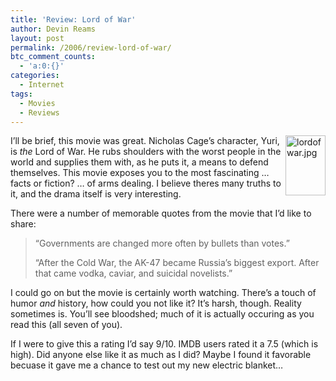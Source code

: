 ```yaml
---
title: 'Review: Lord of War'
author: Devin Reams
layout: post
permalink: /2006/review-lord-of-war/
btc_comment_counts:
  - 'a:0:{}'
categories:
  - Internet
tags:
  - Movies
  - Reviews
---
```

<img width="64" height="96" align="right" id="image52" alt="lordofwar.jpg" src="http://devinreams.com/wp-content/uploads/2006/01/lordofwar.jpg" /> I&#8217;ll be brief, this movie was great. Nicholas Cage&#8217;s character, Yuri, is *the* Lord of War. He rubs shoulders with the worst people in the world and supplies them with, as he puts it, a means to defend themselves. This movie exposes you to the most fascinating &#8230; facts or fiction? &#8230; of arms dealing. I believe theres many truths to it, and the drama itself is very interesting.

There were a number of memorable quotes from the movie that I&#8217;d like to share:

> &#8220;Governments are changed more often by bullets than votes.&#8221;
> 
> &#8220;After the Cold War, the AK-47 became Russia&#8217;s biggest export. After that came vodka, caviar, and suicidal novelists.&#8221;

I could go on but the movie is certainly worth watching. There&#8217;s a touch of humor *and* history, how could you not like it? It&#8217;s harsh, though. Reality sometimes is. You&#8217;ll see bloodshed; much of it is actually occuring as you read this (all seven of you).

If I were to give this a rating I&#8217;d say 9/10. IMDB users rated it a 7.5 (which is high). Did anyone else like it as much as I did? Maybe I found it favorable becuase it gave me a chance to test out my new electric blanket&#8230;